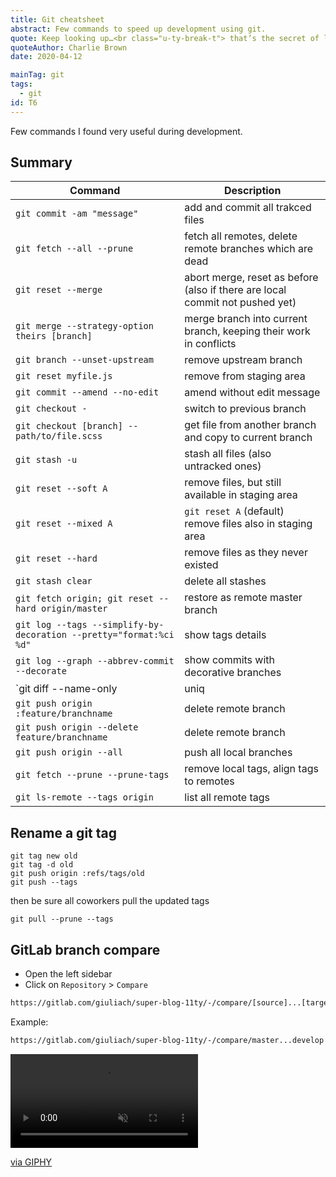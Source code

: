 ```yaml
---
title: Git cheatsheet
abstract: Few commands to speed up development using git.
quote: Keep looking up…<br class="u-ty-break-t"> that’s the secret of life.
quoteAuthor: Charlie Brown
date: 2020-04-12

mainTag: git
tags:
  - git
id: T6
---
```


Few commands I found very useful during development.

## Summary

| Command                                                            | Description                                                                  |
|--------------------------------------------------------------------|------------------------------------------------------------------------------|
| `git commit -am "message"`                                         | add and commit all trakced files                                             |
| `git fetch --all --prune`                                          | fetch all remotes, delete remote branches which are dead                     |
| `git reset --merge`                                                | abort merge, reset as before (also if there are local commit not pushed yet) |
| `git merge --strategy-option theirs [branch]`                      | merge branch into current branch, keeping their work in conflicts |
| `git branch --unset-upstream`                                      | remove upstream branch                                                       |
| `git reset myfile.js`                                              | remove from staging area                                                     |
| `git commit --amend --no-edit`                                     | amend without edit message                                                   |
| `git checkout -`                                                   | switch to previous branch                                                    |
| `git checkout [branch] -- path/to/file.scss`                       | get file from another branch and copy to current branch                                                    |
| `git stash -u`                                                     | stash all files (also untracked ones)                                        |
| `git reset --soft A`                                               | remove files, but still available in staging area                            |
| `git reset --mixed A`                                              | `git reset A` (default) remove files also in staging area                    |
| `git reset --hard`                                                 | remove files as they never existed                                           |
| `git stash clear`                                                  | delete all stashes                                                           |
| `git fetch origin; git reset --hard origin/master`                 | restore as remote master branch                                              |
| `git log --tags --simplify-by-decoration --pretty="format:%ci %d"` | show tags details                                                            |
| `git log --graph --abbrev-commit --decorate`                       | show commits with decorative branches                                     |
| `git diff --name-only | uniq | xargs $EDITOR`                      | opens all modified files                                                     |
| `git push origin :feature/branchname`                              | delete remote branch                                                         |
| `git push origin --delete feature/branchname`                      | delete remote branch                                                         |
| `git push origin --all`                                            | push all local branches                                                      |
| `git fetch --prune --prune-tags`                                   | remove local tags, align tags to remotes                                     |
| `git ls-remote --tags origin`                                      | list all remote tags                                     |

## Rename a git tag

```shell
git tag new old
git tag -d old
git push origin :refs/tags/old
git push --tags
```

then be sure all coworkers pull the updated tags

```shell
git pull --prune --tags
```

## GitLab branch compare

- Open the left sidebar
- Click on `Repository` > `Compare`

```md
https://gitlab.com/giuliach/super-blog-11ty/-/compare/[source]...[target]
```

Example:

```md
https://gitlab.com/giuliach/super-blog-11ty/-/compare/master...develop
```

<div class="s-giphy s-giphy--small-d">
  <video autoplay loop muted playsinline>
    <source src="https://i.giphy.com/media/wTrXRamYhQzsY/giphy.mp4" type="video/mp4">
  </video>
  <p><a href="https://giphy.com/gifs/funny-wTrXRamYhQzsY">via GIPHY</a></p>
</div>
